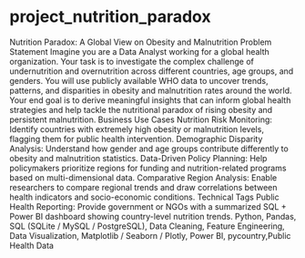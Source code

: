 # project_nutrition_paradox
 Nutrition Paradox: A Global View on Obesity and Malnutrition
 Problem Statement
Imagine you are a Data Analyst working for a global health organization. Your task is to investigate the complex challenge of undernutrition and overnutrition across different countries, age groups, and genders. You will use publicly available WHO data to uncover trends, patterns, and disparities in obesity and malnutrition rates around the world. Your end goal is to derive meaningful insights that can inform global health strategies and help tackle the nutritional paradox of rising obesity and persistent malnutrition.
Business Use Cases
Nutrition Risk Monitoring: Identify countries with extremely high obesity or malnutrition levels, flagging them for public health intervention.
Demographic Disparity Analysis: Understand how gender and age groups contribute differently to obesity and malnutrition statistics.
Data-Driven Policy Planning: Help policymakers prioritize regions for funding and nutrition-related programs based on multi-dimensional data.
Comparative Region Analysis: Enable researchers to compare regional trends and draw correlations between health indicators and socio-economic conditions.
Technical Tags
Public Health Reporting: Provide government or NGOs with a summarized SQL + Power BI dashboard showing country-level nutrition trends.
Python, Pandas, SQL (SQLite / MySQL / PostgreSQL), Data Cleaning, Feature Engineering, Data Visualization, Matplotlib / Seaborn / Plotly, Power BI, pycountry,Public Health Data

